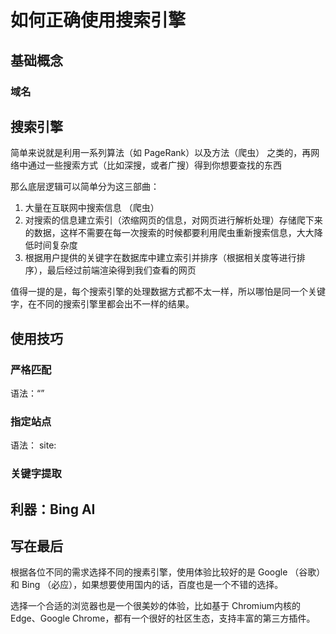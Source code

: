 # 如何正确使用搜索引擎

## 基础概念

### 域名



## 搜索引擎

简单来说就是利用一系列算法（如 PageRank）以及方法（爬虫） 之类的，再网络中通过一些搜索方式（比如深搜，或者广搜）得到你想要查找的东西

那么底层逻辑可以简单分为这三部曲：

1. 大量在互联网中搜索信息 （爬虫）
2. 对搜索的信息建立索引（浓缩网页的信息，对网页进行解析处理）存储爬下来的数据，这样不需要在每一次搜索的时候都要利用爬虫重新搜索信息，大大降低时间复杂度
3. 根据用户提供的关键字在数据库中建立索引并排序（根据相关度等进行排序），最后经过前端渲染得到我们查看的网页

值得一提的是，每个搜索引擎的处理数据方式都不太一样，所以哪怕是同一个关键字，在不同的搜索引擎里都会出不一样的结果。

## 使用技巧 

### 严格匹配

语法：“”
### 指定站点

语法： site:
### 关键字提取

## 利器：Bing AI


## 写在最后

根据各位不同的需求选择不同的搜素引擎，使用体验比较好的是 Google （谷歌）和 Bing （必应），如果想要使用国内的话，百度也是一个不错的选择。

选择一个合适的浏览器也是一个很美妙的体验，比如基于 Chromium内核的 Edge、Google Chrome，都有一个很好的社区生态，支持丰富的第三方插件。